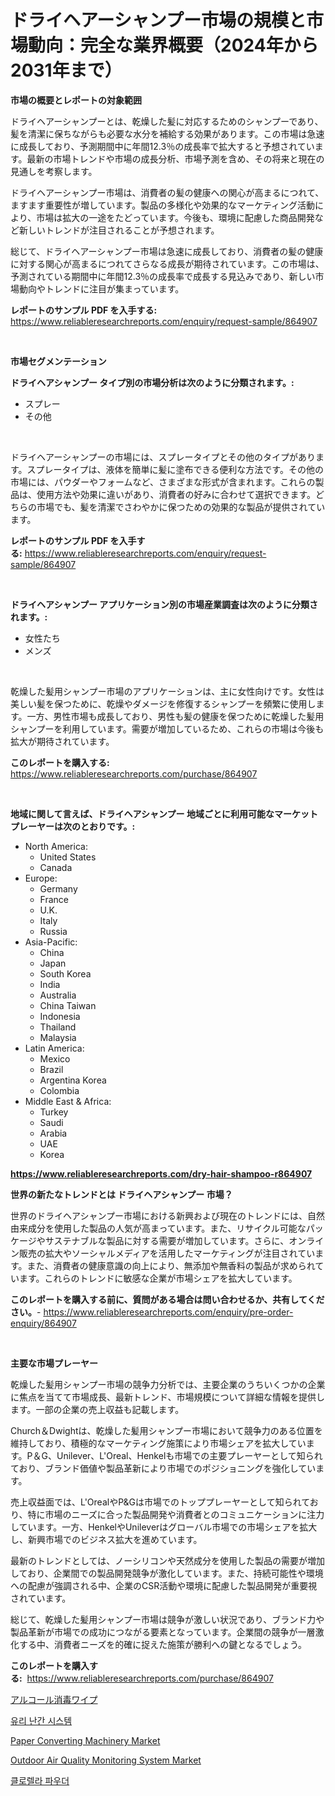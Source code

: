 <p><h1>ドライヘアーシャンプー市場の規模と市場動向：完全な業界概要（2024年から2031年まで）</h1></p><p><strong>市場の概要とレポートの対象範囲</strong></p>
<p><p>ドライヘアーシャンプーとは、乾燥した髪に対応するためのシャンプーであり、髪を清潔に保ちながらも必要な水分を補給する効果があります。この市場は急速に成長しており、予測期間中に年間12.3％の成長率で拡大すると予想されています。最新の市場トレンドや市場の成長分析、市場予測を含め、その将来と現在の見通しを考察します。</p><p>ドライヘアーシャンプー市場は、消費者の髪の健康への関心が高まるにつれて、ますます重要性が増しています。製品の多様化や効果的なマーケティング活動により、市場は拡大の一途をたどっています。今後も、環境に配慮した商品開発など新しいトレンドが注目されることが予想されます。</p><p>総じて、ドライヘアーシャンプー市場は急速に成長しており、消費者の髪の健康に対する関心が高まるにつれてさらなる成長が期待されています。この市場は、予測されている期間中に年間12.3％の成長率で成長する見込みであり、新しい市場動向やトレンドに注目が集まっています。</p></p>
<p><strong>レポートのサンプル PDF を入手する:</strong> <a href="https://www.reliableresearchreports.com/enquiry/request-sample/864907">https://www.reliableresearchreports.com/enquiry/request-sample/864907</a></p>
<p>&nbsp;</p>
<p><strong>市場セグメンテーション</strong></p>
<p><strong>ドライヘアシャンプー タイプ別の市場分析は次のように分類されます。:</strong></p>
<p><ul><li>スプレー</li><li>その他</li></ul></p>
<p>&nbsp;</p>
<p><p>ドライヘアーシャンプーの市場には、スプレータイプとその他のタイプがあります。スプレータイプは、液体を簡単に髪に塗布できる便利な方法です。その他の市場には、パウダーやフォームなど、さまざまな形式が含まれます。これらの製品は、使用方法や効果に違いがあり、消費者の好みに合わせて選択できます。どちらの市場でも、髪を清潔でさわやかに保つための効果的な製品が提供されています。</p></p>
<p><strong>レポートのサンプル PDF を入手する:</strong>&nbsp;<a href="https://www.reliableresearchreports.com/enquiry/request-sample/864907">https://www.reliableresearchreports.com/enquiry/request-sample/864907</a></p>
<p>&nbsp;</p>
<p><strong> ドライヘアシャンプー アプリケーション別の市場産業調査は次のように分類されます。:</strong></p>
<p><ul><li>女性たち</li><li>メンズ</li></ul></p>
<p>&nbsp;</p>
<p><p>乾燥した髪用シャンプー市場のアプリケーションは、主に女性向けです。女性は美しい髪を保つために、乾燥やダメージを修復するシャンプーを頻繁に使用します。一方、男性市場も成長しており、男性も髪の健康を保つために乾燥した髪用シャンプーを利用しています。需要が増加しているため、これらの市場は今後も拡大が期待されています。</p></p>
<p><strong>このレポートを購入する:</strong>&nbsp; <a href="https://www.reliableresearchreports.com/purchase/864907">https://www.reliableresearchreports.com/purchase/864907</a></p>
<p>&nbsp;</p>
<p><strong>地域に関して言えば、ドライヘアシャンプー 地域ごとに利用可能なマーケットプレーヤーは次のとおりです。:</strong></p>
<p><ul>
    <li>
        North America:
        <ul>
            <li>United States</li>
            <li>Canada</li>
        </ul>
    </li>
    <li>
        Europe:
        <ul>
            <li>Germany</li>
            <li>France</li>
            <li>U.K.</li>
            <li>Italy</li>
            <li>Russia</li>
        </ul>
    </li>
    <li>
        Asia-Pacific:
        <ul>
            <li>China</li>
            <li>Japan</li>
            <li>South Korea</li>
            <li>India</li>
            <li>Australia</li>
            <li>China Taiwan</li>
            <li>Indonesia</li>
            <li>Thailand</li>
            <li>Malaysia</li>
        </ul>
    </li>
    <li>
        Latin America:
        <ul>
            <li>Mexico</li>
            <li>Brazil</li>
            <li>Argentina Korea</li>
            <li>Colombia</li>
        </ul>
    </li>
    <li>
        Middle East & Africa:
        <ul>
            <li>Turkey</li>
            <li>Saudi</li>
            <li>Arabia</li>
            <li>UAE</li>
            <li>Korea</li>
        </ul>
    </li>
    </ul></p>
<p><strong><a href="https://www.reliableresearchreports.com/dry-hair-shampoo-r864907">https://www.reliableresearchreports.com/dry-hair-shampoo-r864907</a></strong>&nbsp;</p>
<p><strong>世界の新たなトレンドとは ドライヘアシャンプー 市場？</strong></p>
<p><p>世界のドライヘアシャンプー市場における新興および現在のトレンドには、自然由来成分を使用した製品の人気が高まっています。また、リサイクル可能なパッケージやサステナブルな製品に対する需要が増加しています。さらに、オンライン販売の拡大やソーシャルメディアを活用したマーケティングが注目されています。また、消費者の健康意識の向上により、無添加や無香料の製品が求められています。これらのトレンドに敏感な企業が市場シェアを拡大しています。</p></p>
<p><strong>このレポートを購入する前に、質問がある場合は問い合わせるか、共有してください。</strong>- <a href="https://www.reliableresearchreports.com/enquiry/pre-order-enquiry/864907">https://www.reliableresearchreports.com/enquiry/pre-order-enquiry/864907</a></p>
<p>&nbsp;</p>
<p><strong>主要な市場プレーヤー</strong></p>
<p><p>乾燥した髪用シャンプー市場の競争力分析では、主要企業のうちいくつかの企業に焦点を当てて市場成長、最新トレンド、市場規模について詳細な情報を提供します。一部の企業の売上収益も記載します。</p><p>Church＆Dwightは、乾燥した髪用シャンプー市場において競争力のある位置を維持しており、積極的なマーケティング施策により市場シェアを拡大しています。P＆G、Unilever、L'Oreal、Henkelも市場での主要プレーヤーとして知られており、ブランド価値や製品革新により市場でのポジショニングを強化しています。</p><p>売上収益面では、L'OrealやP&Gは市場でのトッププレーヤーとして知られており、特に市場のニーズに合った製品開発や消費者とのコミュニケーションに注力しています。一方、HenkelやUnileverはグローバル市場での市場シェアを拡大し、新興市場でのビジネス拡大を進めています。</p><p>最新のトレンドとしては、ノーシリコンや天然成分を使用した製品の需要が増加しており、企業間での製品開発競争が激化しています。また、持続可能性や環境への配慮が強調される中、企業のCSR活動や環境に配慮した製品開発が重要視されています。</p><p>総じて、乾燥した髪用シャンプー市場は競争が激しい状況であり、ブランド力や製品革新が市場での成功につながる要素となっています。企業間の競争が一層激化する中、消費者ニーズを的確に捉えた施策が勝利への鍵となるでしょう。</p></p>
<p><strong>このレポートを購入する:</strong>&nbsp;&nbsp;<a href="https://www.reliableresearchreports.com/purchase/864907">https://www.reliableresearchreports.com/purchase/864907</a></p>
<p><p><a href="https://medium.com/@roachbrenda/%E3%82%A2%E3%83%AB%E3%82%B3%E3%83%BC%E3%83%AB%E6%B6%88%E6%AF%92%E7%94%A8%E3%83%AF%E3%82%A4%E3%83%97%E5%B8%82%E5%A0%B4%E3%81%AE%E3%82%A4%E3%83%B3%E3%82%B5%E3%82%A4%E3%83%88-%E5%B8%82%E5%A0%B4%E3%81%AE%E3%83%88%E3%83%AC%E3%83%B3%E3%83%89-%E6%88%90%E9%95%B7-2024%E5%B9%B4%E3%81%8B%E3%82%892031%E5%B9%B4%E3%81%BE%E3%81%A7%E3%81%AE%E4%BA%88%E6%B8%AC-afba8ff090de">アルコール消毒ワイプ</a></p><p><a href="https://medium.com/@bubblebutt879567/%EC%9C%A0%EB%A6%AC-%EB%82%9C%EA%B0%84-%EC%8B%9C%EC%8A%A4%ED%85%9C-%EC%8B%9C%EC%9E%A5-%EB%B6%84%EC%84%9D-%EA%B8%80%EB%A1%9C%EB%B2%8C-%EC%82%B0%EC%97%85-%EC%A0%84%EB%A7%9D-%EB%B0%8F-%EC%98%88%EC%B8%A1-2024%EB%85%84%EB%B6%80%ED%84%B0-2031%EB%85%84%EA%B9%8C%EC%A7%80-2df2ac89b808">유리 난간 시스템</a></p><p><a href="https://github.com/Airanohannonzb68e5pb53oc1/Market-Research-Report-List-2/blob/main/paper-converting-machinery-market.md">Paper Converting Machinery Market</a></p><p><a href="https://github.com/fiixsa/Market-Research-Report-List-2/blob/main/outdoor-air-quality-monitoring-system-market.md">Outdoor Air Quality Monitoring System Market</a></p><p><a href="https://medium.com/@garyauer906782023/%ED%81%B4%EB%A1%9C%EB%A0%90%EB%9D%BC-%ED%8C%8C%EC%9A%B0%EB%8D%94-%EC%8B%9C%EC%9E%A5-%EC%8B%9C%EC%9E%A5-cagr-%EC%8B%9C%EC%9E%A5-%EB%8F%99%ED%96%A5-%EB%B0%8F-%EC%84%B1%EC%9E%A5-%EC%A0%84%EB%9E%B5%EC%9D%84-%ED%8C%8C%EC%95%85%ED%95%98%EB%8B%A4-a4238d1b2ae5">클로렐라 파우더</a></p></p>